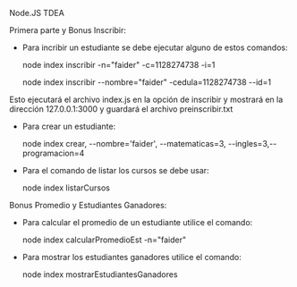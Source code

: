 Node.JS TDEA

Primera parte y Bonus Inscribir:

* Para incribir un estudiante se debe ejecutar alguno de estos comandos:

    node index inscribir -n="faider" -c=1128274738 -i=1 

    node index inscribir --nombre="faider" -cedula=1128274738 --id=1

Esto ejecutará el archivo index.js en la opción de inscribir y mostrará en la dirección 127.0.0.1:3000 y guardará el archivo preinscribir.txt

* Para crear un estudiante: 
    
    node index crear, --nombre='faider', --matematicas=3, --ingles=3,--programacion=4

* Para el comando de listar los cursos se debe usar:

    node index listarCursos 

Bonus Promedio y Estudiantes Ganadores:

* Para calcular el promedio de un estudiante utilice el comando: 
 
    node index calcularPromedioEst -n="faider"

* Para mostrar los estudiantes ganadores utilice el comando:

    node index mostrarEstudiantesGanadores